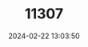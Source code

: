 ---
title: "11307"
category: "Lariscus obscurus"
draft: false
date: 2024-02-22 13:03:50
languages:
  English: ["Mentawai Three-striped Squirrel"]
---